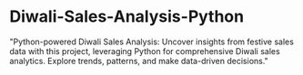 # Diwali-Sales-Analysis-Python
"Python-powered Diwali Sales Analysis: Uncover insights from festive sales data with this project, leveraging Python for comprehensive Diwali sales analytics. Explore trends, patterns, and make data-driven decisions."
